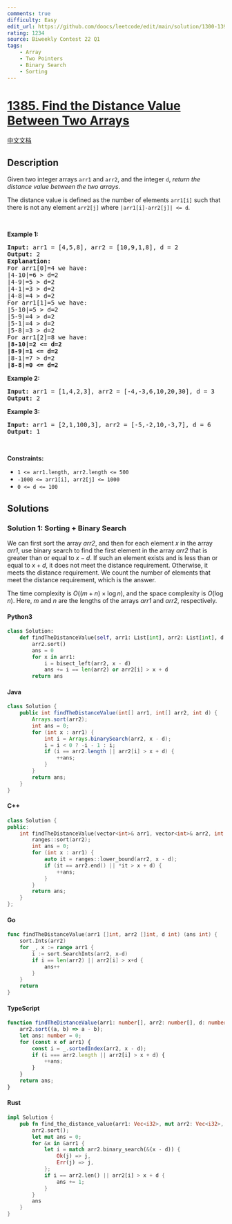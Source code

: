 ```yaml
---
comments: true
difficulty: Easy
edit_url: https://github.com/doocs/leetcode/edit/main/solution/1300-1399/1385.Find%20the%20Distance%20Value%20Between%20Two%20Arrays/README_EN.md
rating: 1234
source: Biweekly Contest 22 Q1
tags:
    - Array
    - Two Pointers
    - Binary Search
    - Sorting
---
```


<!-- problem:start -->

# [1385. Find the Distance Value Between Two Arrays](https://leetcode.com/problems/find-the-distance-value-between-two-arrays)

[中文文档](/solution/1300-1399/1385.Find%20the%20Distance%20Value%20Between%20Two%20Arrays/README.md)

## Description

<!-- description:start -->

<p>Given two integer arrays <code>arr1</code> and <code>arr2</code>, and the integer <code>d</code>, <em>return the distance value between the two arrays</em>.</p>

<p>The distance value is defined as the number of elements <code>arr1[i]</code> such that there is not any element <code>arr2[j]</code> where <code>|arr1[i]-arr2[j]| &lt;= d</code>.</p>

<p>&nbsp;</p>
<p><strong class="example">Example 1:</strong></p>

<pre>
<strong>Input:</strong> arr1 = [4,5,8], arr2 = [10,9,1,8], d = 2
<strong>Output:</strong> 2
<strong>Explanation:</strong> 
For arr1[0]=4 we have: 
|4-10|=6 &gt; d=2 
|4-9|=5 &gt; d=2 
|4-1|=3 &gt; d=2 
|4-8|=4 &gt; d=2 
For arr1[1]=5 we have: 
|5-10|=5 &gt; d=2 
|5-9|=4 &gt; d=2 
|5-1|=4 &gt; d=2 
|5-8|=3 &gt; d=2
For arr1[2]=8 we have:
<strong>|8-10|=2 &lt;= d=2</strong>
<strong>|8-9|=1 &lt;= d=2</strong>
|8-1|=7 &gt; d=2
<strong>|8-8|=0 &lt;= d=2</strong>
</pre>

<p><strong class="example">Example 2:</strong></p>

<pre>
<strong>Input:</strong> arr1 = [1,4,2,3], arr2 = [-4,-3,6,10,20,30], d = 3
<strong>Output:</strong> 2
</pre>

<p><strong class="example">Example 3:</strong></p>

<pre>
<strong>Input:</strong> arr1 = [2,1,100,3], arr2 = [-5,-2,10,-3,7], d = 6
<strong>Output:</strong> 1
</pre>

<p>&nbsp;</p>
<p><strong>Constraints:</strong></p>

<ul>
	<li><code>1 &lt;= arr1.length, arr2.length &lt;= 500</code></li>
	<li><code>-1000 &lt;= arr1[i], arr2[j] &lt;= 1000</code></li>
	<li><code>0 &lt;= d &lt;= 100</code></li>
</ul>

<!-- description:end -->

## Solutions

<!-- solution:start -->

### Solution 1: Sorting + Binary Search

We can first sort the array $\textit{arr2}$, and then for each element $x$ in the array $\textit{arr1}$, use binary search to find the first element in the array $\textit{arr2}$ that is greater than or equal to $x - d$. If such an element exists and is less than or equal to $x + d$, it does not meet the distance requirement. Otherwise, it meets the distance requirement. We count the number of elements that meet the distance requirement, which is the answer.

The time complexity is $O((m + n) \times \log n)$, and the space complexity is $O(\log n)$. Here, $m$ and $n$ are the lengths of the arrays $\textit{arr1}$ and $\textit{arr2}$, respectively.

<!-- tabs:start -->

#### Python3

```python
class Solution:
    def findTheDistanceValue(self, arr1: List[int], arr2: List[int], d: int) -> int:
        arr2.sort()
        ans = 0
        for x in arr1:
            i = bisect_left(arr2, x - d)
            ans += i == len(arr2) or arr2[i] > x + d
        return ans
```

#### Java

```java
class Solution {
    public int findTheDistanceValue(int[] arr1, int[] arr2, int d) {
        Arrays.sort(arr2);
        int ans = 0;
        for (int x : arr1) {
            int i = Arrays.binarySearch(arr2, x - d);
            i = i < 0 ? -i - 1 : i;
            if (i == arr2.length || arr2[i] > x + d) {
                ++ans;
            }
        }
        return ans;
    }
}
```

#### C++

```cpp
class Solution {
public:
    int findTheDistanceValue(vector<int>& arr1, vector<int>& arr2, int d) {
        ranges::sort(arr2);
        int ans = 0;
        for (int x : arr1) {
            auto it = ranges::lower_bound(arr2, x - d);
            if (it == arr2.end() || *it > x + d) {
                ++ans;
            }
        }
        return ans;
    }
};
```

#### Go

```go
func findTheDistanceValue(arr1 []int, arr2 []int, d int) (ans int) {
	sort.Ints(arr2)
	for _, x := range arr1 {
		i := sort.SearchInts(arr2, x-d)
		if i == len(arr2) || arr2[i] > x+d {
			ans++
		}
	}
	return
}
```

#### TypeScript

```ts
function findTheDistanceValue(arr1: number[], arr2: number[], d: number): number {
    arr2.sort((a, b) => a - b);
    let ans: number = 0;
    for (const x of arr1) {
        const i = _.sortedIndex(arr2, x - d);
        if (i === arr2.length || arr2[i] > x + d) {
            ++ans;
        }
    }
    return ans;
}
```

#### Rust

```rust
impl Solution {
    pub fn find_the_distance_value(arr1: Vec<i32>, mut arr2: Vec<i32>, d: i32) -> i32 {
        arr2.sort();
        let mut ans = 0;
        for &x in &arr1 {
            let i = match arr2.binary_search(&(x - d)) {
                Ok(j) => j,
                Err(j) => j,
            };
            if i == arr2.len() || arr2[i] > x + d {
                ans += 1;
            }
        }
        ans
    }
}
```

<!-- tabs:end -->

<!-- solution:end -->

<!-- problem:end -->
